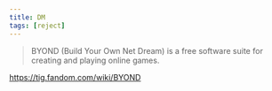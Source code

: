 ```yaml
---
title: DM
tags: [reject]
---
```


> BYOND (Build Your Own Net Dream) is a free software suite for creating and
> playing online games.

<https://tig.fandom.com/wiki/BYOND>
